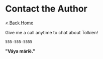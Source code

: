 <!-- markdownlint-disable MD036 -->
# Contact the Author

[< Back Home](/)

Give me a call anytime to chat about Tolkien!

`555-555-5555`

**"Váya márië."**
